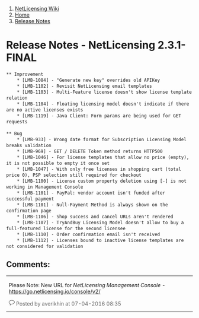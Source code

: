 1.  [NetLicensing Wiki](index.html)
2.  [Home](Home_11010214.html)
3.  [Release Notes](Release-Notes_11010240.html)

<span id="title-text"> Release Notes - NetLicensing 2.3.1-FINAL </span>
=======================================================================


    ** Improvement
        * [LMB-1084] - "Generate new key" overrides old APIKey
        * [LMB-1102] - Revisit NetLicensing email templates
        * [LMB-1103] - Multi-Feature license doesn't show license template relation
        * [LMB-1104] - Floating licensing model doesn't indicate if there are no active licenses exists
        * [LMB-1119] - Java Client: Form params are being used for GET requests

    ** Bug
        * [LMB-933] - Wrong date format for Subscription Licensing Model breaks validation
        * [LMB-969] - GET / DELETE Token method returns HTTP500
        * [LMB-1046] - For license templates that allow no price (empty), it is not possible to empty it once set
        * [LMB-1047] - With only free licenses in shopping cart (total price 0), PSP selection still required for checkout
        * [LMB-1100] - License custom property deletion using [-] is not working in Management Console
        * [LMB-1101] - PayPal: vendor account isn't funded after successful payment
        * [LMB-1101] - Null-Payment Method is always shown on the confirmation page
        * [LMB-1106] - Shop success and cancel URLs aren't rendered
        * [LMB-1107] - TryAndBuy Licensing Model doesn't allow to buy a full-featured license for the second licensee
        * [LMB-1110] - Order confirmation email isn't received
        * [LMB-1112] - Licenses bound to inactive license templates are not considered for validation

Comments:
---------

<table>
<colgroup>
<col style="width: 100%" />
</colgroup>
<tbody>
<tr class="odd">
<td><span id="comment-14942681"></span>
<p>Please Note: New URL for <em>NetLicensing Management Console</em> - <a href="https://go.netlicensing.io/console/v2/" class="external-link">https://go.netlicensing.io/console/v2/</a></p>
<div class="smallfont" data-align="left" style="color: #666666; width: 98%; margin-bottom: 10px;">
<img src="assets/images/icons/contenttypes/comment_16.png" width="16" height="16" /> Posted by averikhin at 07-04-2016 08:35
</div></td>
</tr>
</tbody>
</table>


